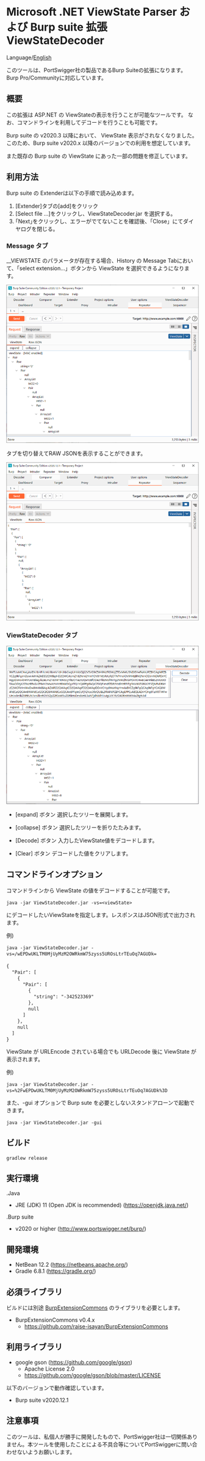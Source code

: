Microsoft .NET ViewState Parser および Burp suite 拡張 ViewStateDecoder
=============

Language/[English](Readme.md)

このツールは、PortSwigger社の製品であるBurp Suiteの拡張になります。
Burp Pro/Communityに対応しています。

## 概要

この拡張は ASP.NET の ViewStateの表示を行うことが可能なツールです。
なお、コマンドラインを利用してデコードを行うことも可能です。

Burp suite の v2020.3 以降において、 ViewState 表示がされなくなりました。
このため、Burp suite v2020.x 以降のバージョンでの利用を想定しています。

また既存の Burp suite の ViewState にあった一部の問題を修正しています。

## 利用方法

Burp suite の Extenderは以下の手順で読み込めます。

1. [Extender]タブの[add]をクリック
2. [Select file ...]をクリックし、ViewStateDecoder.jar を選択する。
3. ｢Next｣をクリックし、エラーがでてないことを確認後、「Close」にてダイヤログを閉じる。

### Message タブ

__VIEWSTATE のパラメータが存在する場合、History の Message Tabにおいて、「select extension...」ボタンから ViewState を選択できるようになります。

![ViewState-Tree Tab](/image/ViewState-Tree.png)

タブを切り替えてRAW JSONを表示することができます。

![ViewState-JSON Tab](/image/ViewState-JSON.png)

### ViewStateDecoder タブ

![ViewStateDecoder Tab](/image/ViewStateDecoder.png)

- [expand] ボタン
    選択したツリーを展開します。

- [collapse] ボタン
    選択したツリーを折りたたみます。

- [Decode] ボタン
    入力したViewState値をデコードします。

- [Clear] ボタン
    デコードした値をクリアします。

## コマンドラインオプション

コマンドラインから ViewState の値をデコードすることが可能です。

```
java -jar ViewStateDecoder.jar -vs=<viewState>
```

<viewState> にデコードしたいViewStateを指定します。レスポンスはJSON形式で出力されます。


例)
```
java -jar ViewStateDecoder.jar -vs=/wEPDwUKLTM0MjUyMzM2OWRkmW75zyss5UROsLtrTEuOq7AGUDk=

{
  "Pair": [
    {
      "Pair": [
        {
          "string": "-342523369"
        },
        null
      ]
    },
    null
  ]
}
```

ViewState が URLEncode されている場合でも URLDecode 後に ViewState が表示されます。

例)
```
java -jar ViewStateDecoder.jar -vs=%2FwEPDwUKLTM0MjUyMzM2OWRkmW75zyss5UROsLtrTEuOq7AGUDk%3D
```

また、-gui オプションで Burp sute を必要としないスタンドアローンで起動できます。

```
java -jar ViewStateDecoder.jar -gui
```

## ビルド

```
gradlew release
```

## 実行環境

.Java
* JRE (JDK) 11 (Open JDK is recommended) (https://openjdk.java.net/)

.Burp suite
* v2020 or higher (http://www.portswigger.net/burp/)

## 開発環境
* NetBean 12.2 (https://netbeans.apache.org/)
* Gradle 6.8.1 (https://gradle.org/)

## 必須ライブラリ
ビルドには別途 [BurpExtensionCommons](https://github.com/raise-isayan/BurpExtensionCommons) のライブラリを必要とします。
* BurpExtensionCommons v0.4.x
  * https://github.com/raise-isayan/BurpExtensionCommons

## 利用ライブラリ

* google gson (https://github.com/google/gson)
  * Apache License 2.0
  * https://github.com/google/gson/blob/master/LICENSE

以下のバージョンで動作確認しています。
* Burp suite v2020.12.1

## 注意事項
このツールは、私個人が勝手に開発したもので、PortSwigger社は一切関係ありません。本ツールを使用したことによる不具合等についてPortSwiggerに問い合わせないようお願いします。
